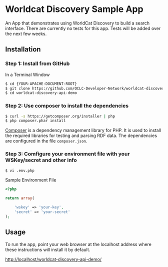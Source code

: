 # Worldcat Discovery Sample App

An App that demonstrates using WorldCat Discovery to build a search interface. There are currently no tests for this app. Tests will be added over the next few weeks.

## Installation

### Step 1: Install from GitHub

In a Terminal Window

```bash
$ cd {YOUR-APACHE-DOCUMENT-ROOT}
$ git clone https://github.com/OCLC-Developer-Network/worldcat-discovery-api-demo.git
$ cd worldcat-discovery-api-demo
```

### Step 2: Use composer to install the dependencies

```bash
$ curl -s https://getcomposer.org/installer | php
$ php composer.phar install
```

[Composer](https://getcomposer.org/doc/00-intro.md) is a dependency management library for PHP. It is used to install the required libraries for testing and parsing RDF data. The dependencies are configured in the file `composer.json`.

### Step 3: Comfigure your environment file with your WSKey/secret and other info

```bash
$ vi .env.php
```
Sample Environment File
```php
<?php

return array(

    'wskey' => 'your-key',
    'secret' => 'your-secret'
);
```
## Usage

To run the app, point your web browser at the localhost address where these instructions will install it by default. 

[http://localhost/worldcat-discovery-api-demo/](http://localhost/worldcat-discovery-api-demo/)